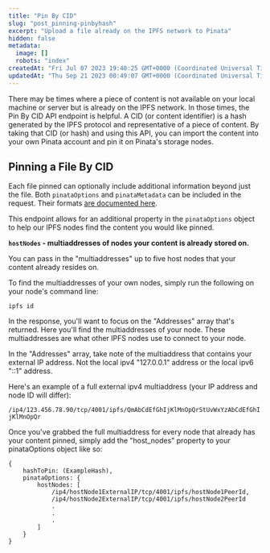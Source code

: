 ```yaml
---
title: "Pin By CID"
slug: "post_pinning-pinbyhash"
excerpt: "Upload a file already on the IPFS network to Pinata"
hidden: false
metadata: 
  image: []
  robots: "index"
createdAt: "Fri Jul 07 2023 19:48:25 GMT+0000 (Coordinated Universal Time)"
updatedAt: "Thu Sep 21 2023 00:49:07 GMT+0000 (Coordinated Universal Time)"
---
```

There may be times where a piece of content is not available on your local machine or server but is already on the IPFS network. In those times, the Pin By CID API endpoint is helpful. A CID (or content identifier) is a hash generated by the IPFS protocol and representative of a piece of content. By taking that CID (or hash) and using this API, you can import the content into your own Pinata account and pin it on Pinata's storage nodes. 

## Pinning a File By CID

Each file pinned can optionally include additional information beyond just the file. Both `pinataOptions` and `pinataMetadata` can be included in the request. Their formats [are documented here](ref:pinningpinfiletoipfs).

This endpoint allows for an additional property in the `pinataOptions` object to help our IPFS nodes find the content you would like pinned. 

**`hostNodes` - multiaddresses of nodes your content is already stored on.** 

You can pass in the "multiaddresses" up to five host nodes that your content already resides on.

To find the multiaddresses of your own nodes, simply run the following on your node's command line:

`ipfs id`

In the response, you'll want to focus on the "Addresses" array that's returned. Here you'll find the multiaddresses of your node. These multiaddresses are what other IPFS nodes use to connect to your node.

In the "Addresses" array, take note of the multiaddress that contains your external IP address. Not the local ipv4 "127.0.0.1" address or the local ipv6 "::1" address.

Here's an example of a full external ipv4 multiaddress (your IP address and node ID will differ):

`/ip4/123.456.78.90/tcp/4001/ipfs/QmAbCdEfGhIjKlMnOpQrStUvWxYzAbCdEfGhIjKlMnOpQr`

Once you've grabbed the full multiaddress for every node that already has your content pinned, simply add the "host\_nodes" property to your pinataOptions object like so:

```
{
    hashToPin: (ExampleHash),
    pinataOptions: {
        hostNodes: [
            /ip4/hostNode1ExternalIP/tcp/4001/ipfs/hostNode1PeerId,
            /ip4/hostNode2ExternalIP/tcp/4001/ipfs/hostNode2PeerId
            .
            .
            .
        ]
    }
}
```
